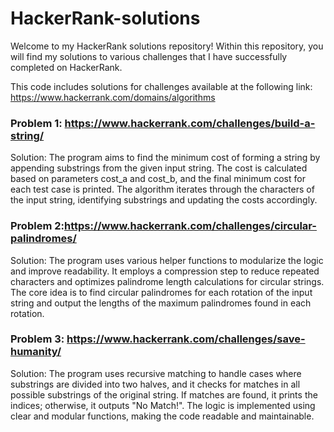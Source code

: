 # HackerRank-solutions
Welcome to my HackerRank solutions repository! Within this repository, you will find my solutions to various challenges that I have successfully completed on HackerRank.

This code includes solutions for challenges available at the following link: https://www.hackerrank.com/domains/algorithms
###  Problem 1: https://www.hackerrank.com/challenges/build-a-string/

Solution: The program aims to find the minimum cost of forming a string by appending substrings from the given input string. The cost is calculated based on parameters cost_a and cost_b, and the final minimum cost for each test case is printed. The algorithm iterates through the characters of the input string, identifying substrings and updating the costs accordingly.

###  Problem 2:https://www.hackerrank.com/challenges/circular-palindromes/

Solution: The program uses various helper functions to modularize the logic and improve readability. It employs a compression step to reduce repeated characters and optimizes palindrome length calculations for circular strings. The core idea is to find circular palindromes for each rotation of the input string and output the lengths of the maximum palindromes found in each rotation.

###  Problem 3: https://www.hackerrank.com/challenges/save-humanity/

Solution: The program uses recursive matching to handle cases where substrings are divided into two halves, and it checks for matches in all possible substrings of the original string. If matches are found, it prints the indices; otherwise, it outputs "No Match!". The logic is implemented using clear and modular functions, making the code readable and maintainable.

